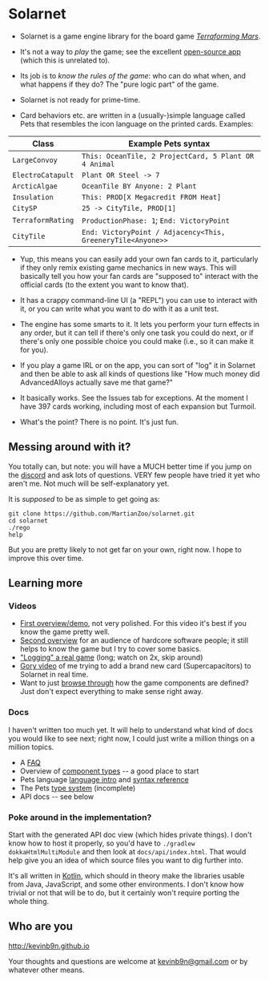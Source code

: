 # Solarnet

* Solarnet is a game engine library for the board game *[Terraforming Mars](https://www.amazon.com/Indie-Boards-Cards-Terraforming-Board/dp/B01GSYA4K2)*.

* It's not a way to *play* the game; see the excellent [open-source app](http://terraforming-mars.herokuapp.com) (which this is unrelated to).

* Its job is to *know the rules of the game*: who can do what when, and what happens if they do? The "pure logic part" of the game.

* Solarnet is not ready for prime-time.

* Card behaviors etc. are written in a (usually-)simple language called Pets that resembles the icon language on the printed cards. Examples:

| Class | Example Pets syntax |
| ----- | ------------------- |
| `LargeConvoy` | `This: OceanTile, 2 ProjectCard, 5 Plant OR 4 Animal` |
| `ElectroCatapult` | `Plant OR Steel -> 7` |
| `ArcticAlgae` | `OceanTile BY Anyone: 2 Plant` |
| `Insulation` | `This: PROD[X Megacredit FROM Heat]` |
| `CitySP` | `25 -> CityTile, PROD[1]` |
| `TerraformRating` | `ProductionPhase: 1`; `End: VictoryPoint` |
| `CityTile` | `End: VictoryPoint / Adjacency<This, GreeneryTile<Anyone>>` |

* Yup, this means you can easily add your own fan cards to it, particularly if they only remix existing game mechanics in new ways. This will basically tell you how your fan cards are "supposed to" interact with the official cards (to the extent you want to know that).

* It has a crappy command-line UI (a "REPL") you can use to interact with it, or you can write what you want to do with it as a unit test.

* The engine has some smarts to it. It lets you perform your turn effects in any order, but it can tell if there's only one task you could do next, or if there's only one possible choice you could make (i.e., so it can make it for you).

* If you play a game IRL or on the app, you can sort of "log" it in Solarnet and then be able to ask all kinds of questions like "How much money did AdvancedAlloys actually save me that game?"

* It basically works. See the Issues tab for exceptions. At the moment I have 397 cards working, including most of each expansion but Turmoil.

* What's the point? There is no point. It's just fun.

## Messing around with it?

You totally can, but note: you will have a MUCH better time if you jump on the [discord](https://discord.com/invite/3vpKDktmde) and ask lots of questions. VERY few people have tried it yet who aren't me. Not much will be self-explanatory yet.

It is *supposed* to be as simple to get going as:

```
git clone https://github.com/MartianZoo/solarnet.git
cd solarnet
./rego
help
```

But you are pretty likely to not get far on your own, right now. I hope to improve this over time.

## Learning more

### Videos

* [First overview/demo](https://www.youtube.com/watch?v=btCLcFLvV2I), not very polished. For this video it's best if you know the game pretty well.
* [Second overview](https://www.youtube.com/watch?v=pds_Axz2T90) for an audience of hardcore software people; it still helps to know the game but I try to cover some basics.
* ["Logging" a real game](https://youtu.be/se8svQH-GOE) (long; watch on 2x, skip around) 
* [Gory video](https://www.youtube.com/watch?v=jC4iZnv4UA0) of me trying to add a brand new card (Supercapacitors) to Solarnet in real time.
* Want to just [browse through](https://github.com/MartianZoo/solarnet/tree/main/canon/src/main/java/dev/martianzoo/tfm/canon) how the game components are defined? Just don't expect everything to make sense right away.

### Docs

I haven't written too much yet. It will help to understand what kind of docs you would like to see next; right now, I could just write a million things on a million topics.

* A [FAQ](docs/faq.md)
* Overview of [component types](docs/component-types.md) -- a good place to start
* Pets language [language intro](docs/language-intro.md) and [syntax reference](docs/syntax.md)
* The Pets [type system](docs/type-system.md) (incomplete)
* API docs -- see below

### Poke around in the implementation?

Start with the generated API doc view (which hides private things). I don't know how to host it properly, so you'd have to `./gradlew dokkaHtmlMultiModule` and then look at `docs/api/index.html`. That would help give you an idea of which source files you want to dig further into.

It's all written in [Kotlin](https://kotlinlang.org), which should in theory make the libraries usable from Java, JavaScript, and some other environments. I don't know how trivial or not that will be to do, but it certainly won't require porting the whole thing.

## Who are you

http://kevinb9n.github.io

Your thoughts and questions are welcome at kevinb9n@gmail.com or by whatever other means.
